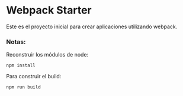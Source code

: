 # Webpack Starter

Este es el proyecto inicial para crear aplicaciones utilizando webpack.

### Notas:
Reconstruir los módulos de node:
```
npm install
```

Para construir el build:
```
npm run build
```
